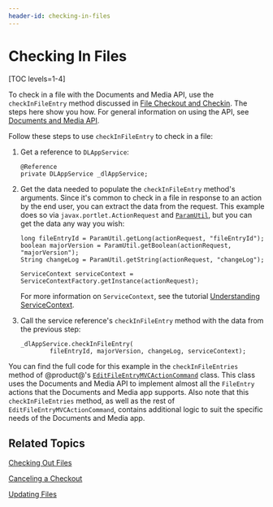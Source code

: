 ```yaml
---
header-id: checking-in-files
---
```


# Checking In Files

[TOC levels=1-4]

To check in a file with the Documents and Media API, use the 
`checkInFileEntry` method discussed in 
[File Checkout and Checkin](/docs/7-2/frameworks/-/knowledge_base/f/file-checkout-and-checkin). 
The steps here show you how. For general information on using the API, see 
[Documents and Media API](/docs/7-2/frameworks/-/knowledge_base/f/documents-and-media-api). 

Follow these steps to use `checkInFileEntry` to check in a file: 

1.  Get a reference to `DLAppService`: 

        @Reference
        private DLAppService _dlAppService;

2.  Get the data needed to populate the `checkInFileEntry` method's arguments. 
    Since it's common to check in a file in response to an action by the end 
    user, you can extract the data from the request. This example does so via 
    `javax.portlet.ActionRequest` and 
    [`ParamUtil`](@platform-ref@/7.2-latest/javadocs/portal-kernel/com/liferay/portal/kernel/util/ParamUtil.html), 
    but you can get the data any way you wish: 

        long fileEntryId = ParamUtil.getLong(actionRequest, "fileEntryId");
        boolean majorVersion = ParamUtil.getBoolean(actionRequest, "majorVersion");
        String changeLog = ParamUtil.getString(actionRequest, "changeLog");

        ServiceContext serviceContext = ServiceContextFactory.getInstance(actionRequest);

    For more information on `ServiceContext`, see the tutorial 
    [Understanding ServiceContext](/docs/7-2/frameworks/-/knowledge_base/f/understanding-servicecontext). 

3.  Call the service reference's `checkInFileEntry` method with the data from 
    the previous step: 

        _dlAppService.checkInFileEntry(
                fileEntryId, majorVersion, changeLog, serviceContext);

You can find the full code for this example in the `checkInFileEntries` method 
of @product@'s 
[`EditFileEntryMVCActionCommand`](https://github.com/liferay/liferay-portal/blob/master/modules/apps/document-library/document-library-web/src/main/java/com/liferay/document/library/web/internal/portlet/action/EditFileEntryMVCActionCommand.java) 
class. This class uses the Documents and Media API to implement almost all the 
`FileEntry` actions that the Documents and Media app supports. Also note that 
this `checkInFileEntries` method, as well as the rest of 
`EditFileEntryMVCActionCommand`, contains additional logic to suit the specific 
needs of the Documents and Media app. 

## Related Topics

[Checking Out Files](/docs/7-2/frameworks/-/knowledge_base/f/checking-out-files)

[Canceling a Checkout](/docs/7-2/frameworks/-/knowledge_base/f/canceling-a-checkout)

[Updating Files](/docs/7-2/frameworks/-/knowledge_base/f/updating-files)

